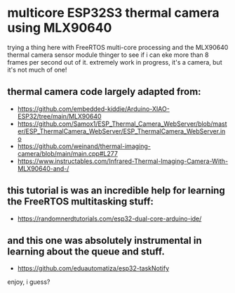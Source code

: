 # multicore ESP32S3 thermal camera using MLX90640 
trying a thing here with FreeRTOS multi-core processing and the MLX90640
thermal camera sensor module thinger to see if i can eke more than 8 frames per
second out of it. extremely work in progress, it's a camera, but it's not much
of one!

## thermal camera code largely adapted from: 

- https://github.com/embedded-kiddie/Arduino-XIAO-ESP32/tree/main/MLX90640
- https://github.com/Samox1/ESP_Thermal_Camera_WebServer/blob/master/ESP_ThermalCamera_WebServer/ESP_ThermalCamera_WebServer.ino
- https://github.com/weinand/thermal-imaging-camera/blob/main/main.cpp#L277
- https://www.instructables.com/Infrared-Thermal-Imaging-Camera-With-MLX90640-and-/

## this tutorial is was an incredible help for learning the FreeRTOS multitasking stuff: 
- https://randomnerdtutorials.com/esp32-dual-core-arduino-ide/
## and this one was absolutely instrumental in learning about the queue and stuff. 
- https://github.com/eduautomatiza/esp32-taskNotify

enjoy, i guess?
